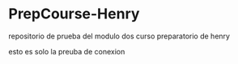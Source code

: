 # PrepCourse-Henry
repositorio de prueba del modulo dos curso preparatorio de henry

esto es solo la preuba de conexion 
